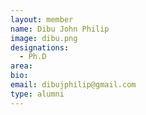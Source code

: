 ```yaml
---
layout: member
name: Dibu John Philip
image: dibu.png
designations: 
  - Ph.D
area:
bio:
email: dibujphilip@gmail.com
type: alumni
---
```

